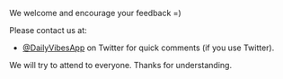 We welcome and encourage your feedback =)

Please contact us at:

- [@DailyVibesApp](https://twitter.com/dailyvibesapp) on Twitter for quick comments (if you use Twitter).

We will try to attend to everyone. Thanks for understanding.
